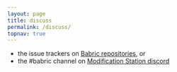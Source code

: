 ```yaml
---
layout: page
title: discuss
permalink: /discuss/
topnav: true
---
```


* the issue trackers on [Babric repositories](https://github.com/babric), or
* the #babric channel on [Modification Station discord](https://discord.gg/8Qky5XY)